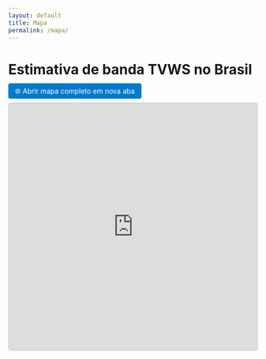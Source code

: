 ```yaml
---
layout: default
title: Mapa
permalink: /mapa/
---
```


# Estimativa de banda TVWS no Brasil

<div style="margin-bottom: 1em;">
  <a href="http://200.160.6.14/brmap/" target="_blank" class="btn" style="padding: 0.5em 1em; background-color: #007acc; color: white; text-decoration: none; border-radius: 4px;">
    🌐 Abrir mapa completo em nova aba
  </a>
</div>

<iframe src="http://200.160.6.14/brmap/" width="100%" height="500" style="border: 1px solid #ccc; border-radius: 4px;"></iframe>
